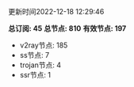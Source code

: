 更新时间2022-12-18 12:29:46

**总订阅: 45**
**总节点: 810**
**有效节点: 197**
- v2ray节点: 185
- ss节点: 7
- trojan节点: 4
- ssr节点: 1
